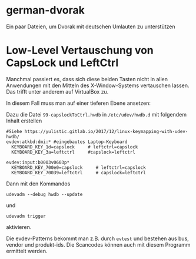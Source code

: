 # german-dvorak
Ein paar Dateien, um Dvorak mit deutschen Umlauten zu unterstützen

# Low-Level Vertauschung von CapsLock und LeftCtrl

Manchmal passiert es, dass sich diese beiden Tasten nicht in allen Anwendungen mit den Mitteln des X-Window-Systems vertauschen lassen.
Das trifft unter anderem auf VirtualBox zu.

In diesem Fall muss man auf einer tieferen Ebene ansetzen:

Dazu die Datei `99-capslockToCtrl.hwdb` in `/etc/udev/hwdb.d` mit folgendem Inhalt erstellen
```
#Siehe https://yulistic.gitlab.io/2017/12/linux-keymapping-with-udev-hwdb/
evdev:atkbd:dmi:* #eingebautes Laptop-Keyboard
  KEYBOARD_KEY_1d=capslock     # leftctrl=capslock
  KEYBOARD_KEY_3a=leftctrl     #capslock=leftctrl

evdev:input:b0003v0603p* 
  KEYBOARD_KEY_700e0=capslock     # leftctrl=capslock
  KEYBOARD_KEY_70039=leftctrl     # capslock=leftctrl
```

Dann mit den Kommandos
```
udevadm --debug hwdb --update
``` 
und
```
udevadm trigger
```
aktivieren.

Die evdev-Patterns bekommt man z.B. durch `evtest` und bestehen aus bus, vendor und produkt-ids. Die Scancodes können auch mit diesem Programm ermittelt werden.

